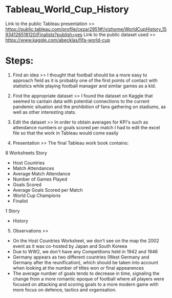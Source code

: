 # Tableau_World_Cup_History

Link to the public Tableau presentation >> https://public.tableau.com/profile/cezar2951#!/vizhome/WorldCupHistory_15934126518120/Finalists?publish=yes
Link to the public dataset used >> https://www.kaggle.com/abecklas/fifa-world-cup

# Steps:

1. Find an idea >>
I thought that football should be a more easy to approach field as it is probably one of the first points of contact with statistics while playing football manager and similar games as a kid.

2. Find the appropriate dataset >>
I found the dataset on Kaggle that seemed to cantain data with potential connections to the current pandemic situation and the prohibition of fans gathering on stadiums, as well as other interesting stats.

3. Edit the dataset >>
In order to obtain averages for KPI's such as attendance numbers or goals scored per match I had to edit the excel file so that the work in Tableau would come easily

4. Presentation >>
The final Tableau work book contains:

8 Worksheets Story
- Host Countries
- Match Attendances
- Average Match Attendance
- Number of Games Played
- Goals Scored
- Average Goals Scored per Match
- World Cup Champions
- Finalist

1 Story
- History

5. Observations >>
- On the Host Countries Worksheet, we don't see on the map the 2002 event as it was co-hosted by Japan and South Koreea 
- Due to WW2, we don't have any Competitions held in 1942 and 1946
- Germany appears as two different countries (West Germany and Germany after the reunification), which should be taken into account when looking at the number of titles won or final appearences
- The average number of goals tends to decrease in time, signaling the change from a more romantic epoque of football where all players were focused on attacking and scoring goals to a more modern game with more focus on defence, tactics and organisation.
